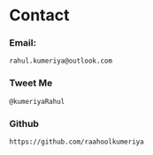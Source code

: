 # Contact

### Email:
    rahul.kumeriya@outlook.com

### Tweet Me
    @kumeriyaRahul

### Github
    https://github.com/raahoolkumeriya